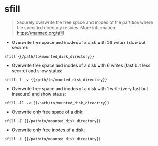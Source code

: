 # sfill

> Securely overwrite the free space and inodes of the partition where the specified directory resides.
> More information: <https://manned.org/sfill>

- Overwrite free space and inodes of a disk with 38 writes (slow but secure):

`sfill {{/path/to/mounted_disk_directory}}`

- Overwrite free space and inodes of a disk with 6 writes (fast but less secure) and show status:

`sfill -l -v {{/path/to/mounted_disk_directory}}`

- Overwrite free space and inodes of a disk with 1 write (very fast but insecure) and show status:

`sfill -ll -v {{/path/to/mounted_disk_directory}}`

- Overwrite only free space of a disk:

`sfill -I {{/path/to/mounted_disk_directory}}`

- Overwrite only free inodes of a disk:

`sfill -i {{/path/to/mounted_disk_directory}}`
